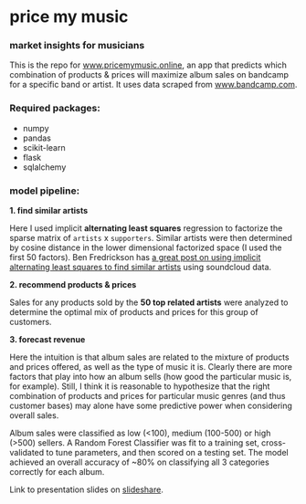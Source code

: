 # price my music
### market insights for musicians

This is the repo for www.pricemymusic.online, an app that predicts which combination of products & prices will maximize album sales on bandcamp for a specific band or artist. It uses data scraped from www.bandcamp.com. 

### Required packages:
- numpy
- pandas
- scikit-learn
- flask
- sqlalchemy

### model pipeline:

**1. find similar artists**

Here I used implicit **alternating least squares** regression to factorize the sparse matrix of `artists` x `supporters`. Similar artists were then determined by cosine distance in the lower dimensional factorized space (I used the first 50 factors). Ben Fredrickson has [a great post on using implicit alternating least squares to find similar artists](http://www.benfrederickson.com/matrix-factorization/) using soundcloud data. 

**2. recommend products & prices** 

Sales for any products sold by the **50 top related artists** were analyzed to determine the optimal mix of products and prices for this group of customers. 

**3. forecast revenue**

Here the intuition is that album sales are related to the mixture of products and prices offered, as well as the type of music it is. Clearly there are more factors that play into how an album sells (how good the particular music is, for example). Still, I think it is reasonable to hypothesize that the right combination of products and prices for particular music genres (and thus customer bases) may alone have some predictive power when considering overall sales. 

Album sales were classified as low (<100), medium (100-500) or high (>500) sellers. A Random Forest Classifier was fit to a training set, cross-validated to tune parameters, and then scored on a testing set. The model achieved an overall accuracy of ~80% on classifying all 3 categories correctly for each album. 

Link to presentation slides on [slideshare](https://www.slideshare.net/secret/mU1sD5QFulI76c). 
